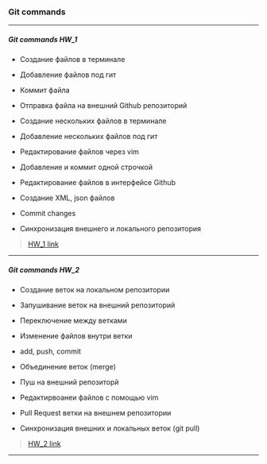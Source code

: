 ### Git commands
---
##### Git commands HW_1
- Создание файлов в терминале

- Добавление файлов под гит

- Коммит файла

- Отправка файла на внешний Github репозиторий

- Создание нескольких файлов в терминале

- Добавление нескольких файлов под гит

- Редактирование файлов через vim

- Добавление и коммит одной строчкой

- Редактирование файлов в интерфейсе Github

- Создание XML, json файлов

- Commit changes

- Cинхронизация внешнего и локального репозитория
>[HW_1 link](https://github.com/Artemhx/Practice_testing/tree/main/Git/HW_1)
---
##### Git commands HW_2
- Создание веток на локальном репозитории

- Запушивание веток на внешний репозиторий

- Переключение между ветками

- Изменение файлов внутри ветки

- add, push, commit

- Объединение веток (merge)

- Пуш на внешний репозиторй

- Редактирвоанеи файлов с помощью vim

- Pull Request ветки на внешнем репозитории

- Синхронизация внешних и локальных веток (git pull)
>[HW_2 link](https://github.com/Artemhx/Practice_testing/tree/main/Git/HW_2)
---